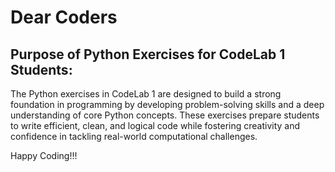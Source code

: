 # Dear Coders

## Purpose of Python Exercises for CodeLab 1 Students:

The Python exercises in CodeLab 1 are designed to build a strong foundation in programming by developing problem-solving skills and a deep understanding of core Python concepts. These exercises prepare students to write efficient, clean, and logical code while fostering creativity and confidence in tackling real-world computational challenges.

Happy Coding!!!
